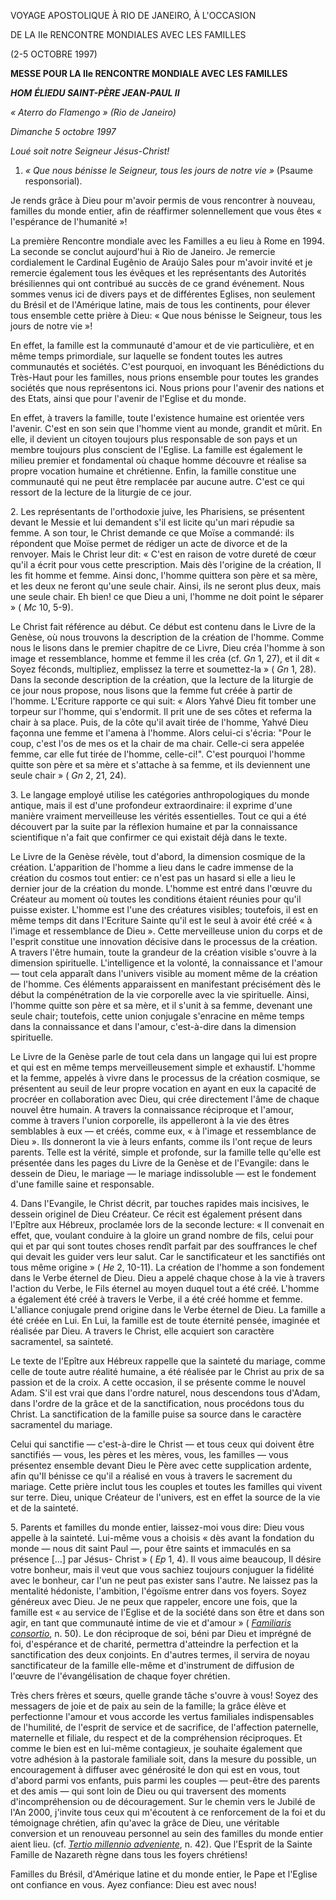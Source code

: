 VOYAGE APOSTOLIQUE À RIO DE JANEIRO, À L'OCCASION

DE LA IIe RENCONTRE MONDIALES AVEC LES FAMILLES

(2-5 OCTOBRE 1997)

**MESSE POUR LA IIe RENCONTRE MONDIALE AVEC LES FAMILLES**

***HOM*** ***ÉLIE******DU SAINT-PÈRE JEAN-PAUL II***

*« Aterro do Flamengo » (Rio de Janeiro)*

*Dimanche 5 octobre 1997*

*Loué soit notre Seigneur Jésus-Christ!*

1. *« Que nous bénisse le Seigneur, tous les jours de notre vie »* (Psaume responsorial).

Je rends grâce à Dieu pour m'avoir permis de vous rencontrer à nouveau, familles du monde entier, afin de réaffirmer solennellement que vous êtes « l'espérance de l'humanité »!

La première Rencontre mondiale avec les Familles a eu lieu à Rome en 1994. La seconde se conclut aujourd'hui à Rio de Janeiro. Je remercie cordialement le Cardinal Eugênio de Araújo Sales pour m'avoir invité et je remercie également tous les évêques et les représentants des Autorités brésiliennes qui ont contribué au succès de ce grand événement. Nous sommes venus ici de divers pays et de différentes Eglises, non seulement du Brésil et de l'Amérique latine, mais de tous les continents, pour élever tous ensemble cette prière à Dieu: « Que nous bénisse le Seigneur, tous les jours de notre vie »!

En effet, la famille est la communauté d'amour et de vie particulière, et en même temps primordiale, sur laquelle se fondent toutes les autres communautés et sociétés. C'est pourquoi, en invoquant les Bénédictions du Très-Haut pour les familles, nous prions ensemble pour toutes les grandes sociétés que nous représentons ici. Nous prions pour l'avenir des nations et des Etats, ainsi que pour l'avenir de l'Eglise et du monde.

En effet, à travers la famille, toute l'existence humaine est orientée vers l'avenir. C'est en son sein que l'homme vient au monde, grandit et mûrit. En elle, il devient un citoyen toujours plus responsable de son pays et un membre toujours plus conscient de l'Eglise. La famille est également le milieu premier et fondamental où chaque homme découvre et réalise sa propre vocation humaine et chrétienne. Enfin, la famille constitue une communauté qui ne peut être remplacée par aucune autre. C'est ce qui ressort de la lecture de la liturgie de ce jour.

2\. Les représentants de l'orthodoxie juive, les Pharisiens, se présentent devant le Messie et lui demandent s'il est licite qu'un mari répudie sa femme. A son tour, le Christ demande ce que Moïse a commandé: ils répondent que Moïse permet de rédiger un acte de divorce et de la renvoyer. Mais le Christ leur dit: « C'est en raison de votre dureté de cœur qu'il a écrit pour vous cette prescription. Mais dès l'origine de la création, Il les fit homme et femme. Ainsi donc, l'homme quittera son père et sa mère, et les deux ne feront qu'une seule chair. Ainsi, ils ne seront plus deux, mais une seule chair. Eh bien! ce que Dieu a uni, l'homme ne doit point le séparer » ( *Mc* 10, 5-9).

Le Christ fait référence au début. Ce début est contenu dans le Livre de la Genèse, où nous trouvons la description de la création de l'homme. Comme nous le lisons dans le premier chapitre de ce Livre, Dieu créa l'homme à son image et ressemblance, homme et femme il les créa (cf. *Gn* 1, 27), et il dit « Soyez féconds, multipliez, emplissez la terre et soumettez-la » ( *Gn* 1, 28). Dans la seconde description de la création, que la lecture de la liturgie de ce jour nous propose, nous lisons que la femme fut créée à partir de l'homme. L'Ecriture rapporte ce qui suit: « Alors Yahvé Dieu fit tomber une torpeur sur l'homme, qui s'endormit. Il prit une de ses côtes et referma la chair à sa place. Puis, de la côte qu'il avait tirée de l'homme, Yahvé Dieu façonna une femme et l'amena à l'homme. Alors celui-ci s'écria: "Pour le coup, c'est l'os de mes os et la chair de ma chair. Celle-ci sera appelée femme, car elle fut tirée de l'homme, celle-ci!". C'est pourquoi l'homme quitte son père et sa mère et s'attache à sa femme, et ils deviennent une seule chair » ( *Gn* 2, 21, 24).

3\. Le langage employé utilise les catégories anthropologiques du monde antique, mais il est d'une profondeur extraordinaire: il exprime d'une manière vraiment merveilleuse les vérités essentielles. Tout ce qui a été découvert par la suite par la réflexion humaine et par la connaissance scientifique n'a fait que confirmer ce qui existait déjà dans le texte.

Le Livre de la Genèse révèle, tout d'abord, la dimension cosmique de la création. L'apparition de l'homme a lieu dans le cadre immense de la création du cosmos tout entier: ce n'est pas un hasard si elle a lieu le dernier jour de la création du monde. L'homme est entré dans l'œuvre du Créateur au moment où toutes les conditions étaient réunies pour qu'il puisse exister. L'homme est l'une des créatures visibles; toutefois, il est en même temps dit dans l'Ecriture Sainte qu'il est le seul à avoir été créé « à l'image et ressemblance de Dieu ». Cette merveilleuse union du corps et de l'esprit constitue une innovation décisive dans le processus de la création. A travers l'être humain, toute la grandeur de la création visible s'ouvre à la dimension spirituelle. L'intelligence et la volonté, la connaissance et l'amour — tout cela apparaît dans l'univers visible au moment même de la création de l'homme. Ces éléments apparaissent en manifestant précisément dès le début la compénétration de la vie corporelle avec la vie spirituelle. Ainsi, l'homme quitte son père et sa mère, et il s'unit à sa femme, devenant une seule chair; toutefois, cette union conjugale s'enracine en même temps dans la connaissance et dans l'amour, c'est-à-dire dans la dimension spirituelle.

Le Livre de la Genèse parle de tout cela dans un langage qui lui est propre et qui est en même temps merveilleusement simple et exhaustif. L'homme et la femme, appelés à vivre dans le processus de la création cosmique, se présentent au seuil de leur propre vocation en ayant en eux la capacité de procréer en collaboration avec Dieu, qui crée directement l'âme de chaque nouvel être humain. A travers la connaissance réciproque et l'amour, comme à travers l'union corporelle, ils appelleront à la vie des êtres semblables à eux — et créés, comme eux, « à l'image et ressemblance de Dieu ». Ils donneront la vie à leurs enfants, comme ils l'ont reçue de leurs parents. Telle est la vérité, simple et profonde, sur la famille telle qu'elle est présentée dans les pages du Livre de la Genèse et de l'Evangile: dans le dessein de Dieu, le mariage — le mariage indissoluble — est le fondement d'une famille saine et responsable.

4\. Dans l'Evangile, le Christ décrit, par touches rapides mais incisives, le dessein originel de Dieu Créateur. Ce récit est également présent dans l'Epître aux Hébreux, proclamée lors de la seconde lecture: « Il convenait en effet, que, voulant conduire à la gloire un grand nombre de fils, celui pour qui et par qui sont toutes choses rendît parfait par des souffrances le chef qui devait les guider vers leur salut. Car le sanctificateur et les sanctifiés ont tous même origine » ( *He* 2, 10-11). La création de l'homme a son fondement dans le Verbe éternel de Dieu. Dieu a appelé chaque chose à la vie à travers l'action du Verbe, le Fils éternel au moyen duquel tout a été créé. L'homme a également été créé à travers le Verbe, il a été créé homme et femme. L'alliance conjugale prend origine dans le Verbe éternel de Dieu. La famille a été créée en Lui. En Lui, la famille est de toute éternité pensée, imaginée et réalisée par Dieu. A travers le Christ, elle acquiert son caractère sacramentel, sa sainteté.

Le texte de l'Epître aux Hébreux rappelle que la sainteté du mariage, comme celle de toute autre réalité humaine, a été réalisée par le Christ au prix de sa passion et de la croix. A cette occasion, il se présente comme le nouvel Adam. S'il est vrai que dans l'ordre naturel, nous descendons tous d'Adam, dans l'ordre de la grâce et de la sanctification, nous procédons tous du Christ. La sanctification de la famille puise sa source dans le caractère sacramentel du mariage.

Celui qui sanctifie — c'est-à-dire le Christ — et tous ceux qui doivent être sanctifiés — vous, les pères et les mères, vous, les familles — vous présentez ensemble devant Dieu le Père avec cette supplication ardente, afin qu'Il bénisse ce qu'il a réalisé en vous à travers le sacrement du mariage. Cette prière inclut tous les couples et toutes les familles qui vivent sur terre. Dieu, unique Créateur de l'univers, est en effet la source de la vie et de la sainteté.

5\. Parents et familles du monde entier, laissez-moi vous dire: Dieu vous appelle à la sainteté. Lui-même vous a choisis « dès avant la fondation du monde — nous dit saint Paul —, pour être saints et immaculés en sa présence \[...\] par Jésus- Christ » ( *Ep* 1, 4). Il vous aime beaucoup, Il désire votre bonheur, mais il veut que vous sachiez toujours conjuguer la fidélité avec le bonheur, car l'un ne peut pas exister sans l'autre. Ne laissez pas la mentalité hédoniste, l'ambition, l'égoïsme entrer dans vos foyers. Soyez généreux avec Dieu. Je ne peux que rappeler, encore une fois, que la famille est « au service de l'Eglise et de la société dans son être et dans son agir, en tant que communauté intime de vie et d'amour » ( *[Familiaris consortio](/content/john-paul-ii/fr/apost_exhortations/documents/hf_jp-ii_exh_19811122_familiaris-consortio.html)*, n. 50). Le don réciproque de soi, béni par Dieu et imprégné de foi, d'espérance et de charité, permettra d'atteindre la perfection et la sanctification des deux conjoints. En d'autres termes, il servira de noyau sanctificateur de la famille elle-même et d'instrument de diffusion de l'œuvre de l'évangélisation de chaque foyer chrétien.

Très chers frères et sœurs, quelle grande tâche s'ouvre à vous! Soyez des messagers de joie et de paix au sein de la famille; la grâce élève et perfectionne l'amour et vous accorde les vertus familiales indispensables de l'humilité, de l'esprit de service et de sacrifice, de l'affection paternelle, maternelle et filiale, du respect et de la compréhension réciproques. Et comme le bien est en lui-même contagieux, je souhaite également que votre adhésion à la pastorale familiale soit, dans la mesure du possible, un encouragement à diffuser avec générosité le don qui est en vous, tout d'abord parmi vos enfants, puis parmi les couples — peut-être des parents et des amis — qui sont loin de Dieu ou qui traversent des moments d'incompréhension ou de découragement. Sur le chemin vers le Jubilé de l'An 2000, j'invite tous ceux qui m'écoutent à ce renforcement de la foi et du témoignage chrétien, afin qu'avec la grâce de Dieu, une véritable conversion et un renouveau personnel au sein des familles du monde entier aient lieu. (cf. *[Tertio millennio adveniente](/content/john-paul-ii/fr/apost_letters/documents/hf_jp-ii_apl_10111994_tertio-millennio-adveniente.html)*, n. 42). Que l'Esprit de la Sainte Famille de Nazareth règne dans tous les foyers chrétiens!

Familles du Brésil, d'Amérique latine et du monde entier, le Pape et l'Eglise ont confiance en vous. Ayez confiance: Dieu est avec nous!